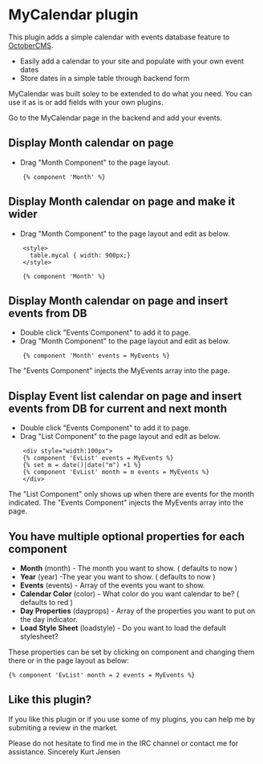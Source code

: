 # MyCalendar plugin

This plugin adds a simple calendar with events database feature to [OctoberCMS](http://octobercms.com).

* Easily add a calendar to your site and populate with your own event dates
* Store dates in a simple table through backend form

MyCalendar was built soley to be extended to do what you need.  You can use it as is or add fields with your own plugins.


Go to the MyCalendar page in the backend and add your events.

## Display Month calendar on page
- Drag "Month Component" to the page layout.

```
	{% component 'Month' %}
```	


## Display Month calendar on page and make it wider
- Drag "Month Component" to the page layout and edit as below.

```
    <style>
      table.mycal { width: 900px;}
	</style>

	{% component 'Month' %}
```	


## Display Month calendar on page and insert events from DB
- Double click "Events Component" to add it to page. 
- Drag "Month Component" to the page layout and edit as below.

```
	{% component 'Month' events = MyEvents %}
```

The "Events Component" injects the MyEvents array into the page.


## Display Event list calendar on page and insert events from DB for current and next month
- Double click "Events Component" to add it to page. 
- Drag "List Component" to the page layout and edit as below.

```
	<div style="width:100px">
	{% component 'EvList' events = MyEvents %}
	{% set m = date()|date("m") +1 %}
	{% component 'EvList' month = m events = MyEvents %}
	</div>
```

The "List Component" only shows up when there are events for the month indicated.
The "Events Component" injects the MyEvents array into the page.

## You have multiple optional properties for each component
- __Month__ (month) - The month you want to show. ( defaults to now )
- __Year__ (year) -The year you want to show. ( defaults to now )
- __Events__ (events) - Array of the events you want to show. 
- __Calendar Color__ (color) - What color do you want calendar to be? ( defaults to red )
- __Day Properties__ (dayprops) - Array of the properties you want to put on the day indicator.
- __Load Style Sheet__ (loadstyle) - Do you want to load the default stylesheet?

These properties can be set by clicking on component and changing them there or in the page layout as below:
    
	{% component 'EvList' month = 2 events = MyEvents %}


## Like this plugin?
If you like this plugin or if you use some of my plugins, you can help me by submiting a review in the market.

Please do not hesitate to find me in the IRC channel or contact me for assistance.
Sincerely 
Kurt Jensen
